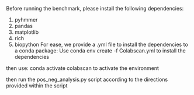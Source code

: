 Before running the benchmark, please install the following dependencies:
1. pyhmmer
2. pandas
3. matplotlib
4. rich
5. biopython
For ease, we provide a .yml file to install the dependencies to a conda package:
   Use conda env create -f Colabscan.yml
to install the dependencies

then use:
   conda activate colabscan
to activate the environment

then run the pos_neg_analysis.py script according to the directions provided within the script
